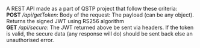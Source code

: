 
A REST API made as a part of QSTP project that follow these criteria:  
**POST** */api/getToken*: Body of the request: The payload (can be any object). Returns the signed JWT using RS256 algorithm  
**GET** */api/secure*: The JWT returned above be sent via headers. If the token is valid, the secure data (any response will do) should be sent back else an unauthorised error.